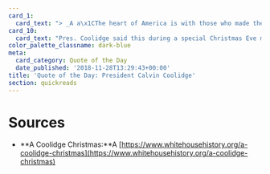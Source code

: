 ```yaml
---
card_1:
  card_text: "> _A a\x1CThe heart of America is with those who made the great sacrifice in defense of our ideals.a\x1D_"
card_10:
  card_text: "Pres. Coolidge said this during a special Christmas Eve message to the nationa\x19s veterans in 1923, before walking out to light the first National Christmas Tree. On Christmas Day, Pres. Coolidge & his family spent 3 hrs with veterans of WWI at Walter Reed Hospital.\n\n[view sources](https://smarthernews.com/18-11-28-qtd/)"
color_palette_classname: dark-blue
meta:
  card_category: Quote of the Day
  date_published: '2018-11-28T13:29:43+00:00'
title: 'Quote of the Day: President Calvin Coolidge'
section: quickreads
---
```

Sources
=======

*   **A Coolidge Christmas:**A [https://www.whitehousehistory.org/a-coolidge-christmas](https://www.whitehousehistory.org/a-coolidge-christmas)